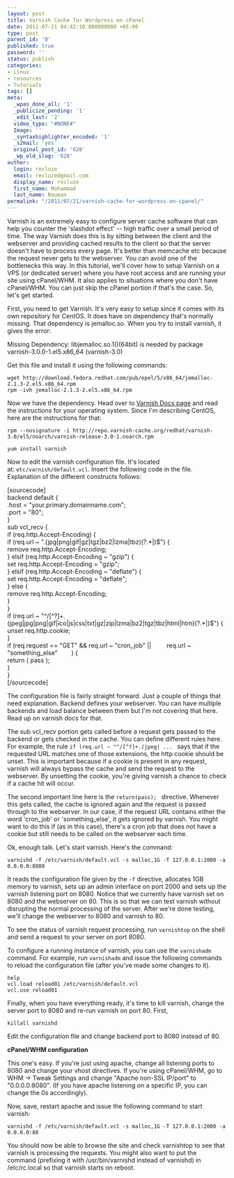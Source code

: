 ```yaml
---
layout: post
title: Varnish Cache for Wordpress on cPanel
date: 2011-07-21 04:42:10.000000000 +05:00
type: post
parent_id: '0'
published: true
password: ''
status: publish
categories:
- Linux
- resources
- Tutorials
tags: []
meta:
  _wpas_done_all: '1'
  _publicize_pending: '1'
  _edit_last: '2'
  video_type: "#NONE#"
  Image: ''
  _syntaxhighlighter_encoded: '1'
  _s2mail: 'yes'
  original_post_id: '628'
  _wp_old_slug: '628'
author:
  login: recluze
  email: recluze@gmail.com
  display_name: recluze
  first_name: Mohammad
  last_name: Nauman
permalink: "/2011/07/21/varnish-cache-for-wordpress-on-cpanel/"
---
```

Varnish is an extremely easy to configure server cache software that can help you counter the 'slashdot effect' -- high traffic over a small period of time. The way Varnish does this is by sitting between the client and the webserver and providing cached results to the client so that the server doesn't have to process every page. It's better than memcache etc because the request never gets to the webserver. You can avoid one of the bottlenecks this way. In this tutorial, we'll cover how to setup Varnish on a VPS (or dedicated server) where you have root access and are running your site using cPanel/WHM. It also applies to situations where you don't have cPanel/WHM. You can just skip the cPanel portion if that's the case. So, let's get started.

<!--more-->First, you need to get Varnish. It's very easy to setup since it comes with its own repository for CentOS. It does have on dependency that's normally missing. That dependency is jemalloc.so. When you try to install varnish, it gives the error:

Missing Dependency: libjemalloc.so.1()(64bit) is needed by package varnish-3.0.0-1.el5.x86\_64 (varnish-3.0)

Get this file and install it using the following commands:

`wget http://download.fedora.redhat.com/pub/epel/5/x86_64/jemalloc-2.1.3-2.el5.x86_64.rpm`  
`rpm -ivh jemalloc-2.1.3-2.el5.x86_64.rpm`

Now we have the dependency. Head over to [Varnish Docs page](https://www.varnish-cache.org/docs) and read the instructions for your operating system. Since I'm describing CentOS, here are the instructions for that:

`rpm --nosignature -i http://repo.varnish-cache.org/redhat/varnish-3.0/el5/noarch/varnish-release-3.0-1.noarch.rpm`

`yum install varnish`

Now to edit the varnish configuration file. It's located at:&nbsp;`etc/varnish/default.vcl`. Insert the following code in the file. Explanation of the different constructs follows:

[sourcecode]  
backend default {  
 .host = "your.primary.domainname.com";  
 .port = "80";  
}  
sub vcl\_recv {  
 if (req.http.Accept-Encoding) {  
 if (req.url ~ ".(jpg|png|gif|gz|tgz|bz2|lzma|tbz)(?.\*|)$") {  
 remove req.http.Accept-Encoding;  
 } elsif (req.http.Accept-Encoding ~ "gzip") {  
 set req.http.Accept-Encoding = "gzip";  
 } elsif (req.http.Accept-Encoding ~ "deflate") {  
 set req.http.Accept-Encoding = "deflate";  
 } else {  
 remove req.http.Accept-Encoding;  
 }  
 }  
 if (req.url ~ "^/[^?]+.(jpeg|jpg|png|gif|ico|js|css|txt|gz|zip|lzma|bz2|tgz|tbz|html|htm)(?.\*|)$") {  
 unset req.http.cookie;  
 }  
 if (req.request == "GET" &amp;&amp; req.url ~ "cron\_job" ||&nbsp; &nbsp; &nbsp; &nbsp; &nbsp;req.url ~ "something\_else"&nbsp; &nbsp; &nbsp; &nbsp; ) {  
 return ( pass );  
 }  
}  
[/sourcecode]

The configuration file is fairly straight forward. Just a couple of things that need explanation. Backend defines your webserver. You can have multiple backends and load balance between them but I'm not covering that here. Read up on varnish docs for that.

The sub vcl\_recv portion gets called before a request gets passed to the backend or gets checked in the cache. You can define different rules here. For example, the rule `if (req.url ~ "^/[^?]+.(jpeg| ... ` says that if the requested URL matches one of those extensions, the http cookie should be unset. This is important because if a cookie is present in any request, varnish will always bypass the cache and send the request to the webserver. By unsetting the cookie, you're giving varnish a chance to check if a cache hit will occur.

The second important line here is the `return(pass); ` directive. Whenever this gets called, the cache is ignored again and the request is passed through to the webserver. In our case, if the request URL contains either the word 'cron\_job' or 'something\_else', it gets ignored by varnish. You might want to do this if (as in this case), there's a cron job that does not have a cookie but still needs to be called on the webserver each time.

Ok, enough talk. Let's start varnish. Here's the command:

`varnishd -f /etc/varnish/default.vcl -s malloc,1G -T 127.0.0.1:2000 -a 0.0.0.0:8080`

It reads the configuration file given by the `-f` directive, allocates 1GB memory to varnish, sets up an admin interface on port 2000 and sets up the varnish listening port on 8080. Notice that we currently have varnish set on 8080 and the webserver on 80. This is so that we can test varnish without disrupting the normal processing of the server. After we're done testing, we'll change the webserver to 8080 and varnish to 80.

To see the status of varnish request processing, run `varnishtop` on the shell and send a request to your server on port 8080.

To configure a running instance of varnish, you can use the `varnishadm` command. For example, run `varnishadm` and issue the following commands to reload the configuration file (after you've made some changes to it).

`help`  
`vcl.load reload01 /etc/varnish/default.vcl`  
`vcl.use reload01`

Finally, when you have everything ready, it's time to kill varnish, change the server port to 8080 and re-run varnish on port 80. First,

`killall varnishd`

Edit the configuration file and change backend port to 8080 instead of 80.

**cPanel/WHM configuration**

This one's easy. If you're just using apache, change all listening ports to 8080 and change your vhost directives. If you're using cPanel/WHM, go to WHM -\> Tweak Settings and change "Apache non-SSL IP/port" to "0.0.0.0:8080". (If you have apache listening on a specific IP, you can change the 0s accordingly).

Now, save, restart apache and issue the following command to start varnish:

`varnishd -f /etc/varnish/default.vcl -s malloc,1G -T 127.0.0.1:2000 -a 0.0.0.0:80`

You should now be able to browse the site and check varnishtop to see that varnish is processing the requests. You might also want to put the command (prefixing it with /usr/bin/varnishd instead of varnishd) in /etc/rc.local so that varnish starts on reboot.

